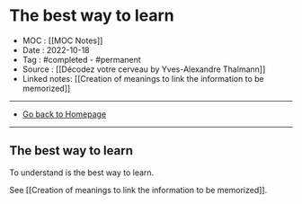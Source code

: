 # The best way to learn
- MOC : [[MOC Notes]]
- Date : 2022-10-18
- Tag : #completed - #permanent 
- Source : [[Décodez votre cerveau by Yves-Alexandre Thalmann]]
- Linked notes: [[Creation of meanings to link the information to be memorized]]
-------------------
- [Go back to Homepage](https://misudashi.ga/)
-----

## The best way to learn
To understand is the best way to learn. 

See [[Creation of meanings to link the information to be memorized]].